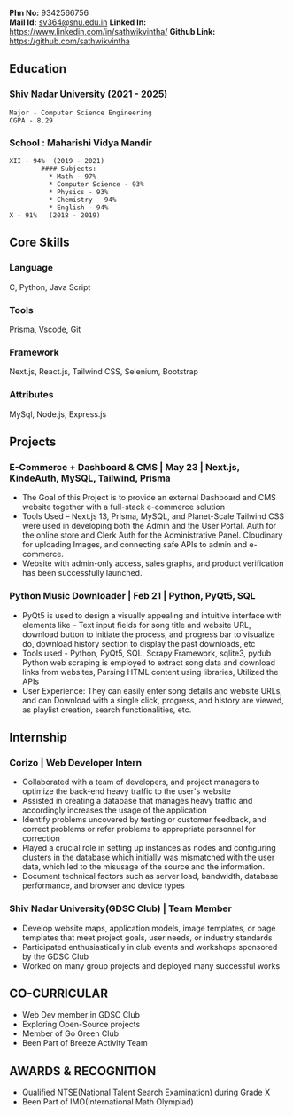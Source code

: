 **Phn No:** 9342566756    
**Mail Id:** sv364@snu.edu.in
**Linked In:** https://www.linkedin.com/in/sathwikvintha/ 
**Github Link:** https://github.com/sathwikvintha


## Education
### Shiv Nadar University (2021 - 2025)
```
Major - Computer Science Engineering
CGPA - 8.29
```
### School : Maharishi Vidya Mandir 
```
XII - 94%  (2019 - 2021)
        #### Subjects:
          * Math - 97%
          * Computer Science - 93%
          * Physics - 93%
          * Chemistry - 94%
          * English - 94%
X - 91%   (2018 - 2019)
```
## Core Skills
### Language
C, Python, Java Script
### Tools
Prisma, Vscode, Git
### Framework
Next.js, React.js, Tailwind CSS, Selenium, Bootstrap
### Attributes
MySql, Node.js, Express.js

## Projects
### E-Commerce + Dashboard & CMS | May 23 | Next.js, KindeAuth, MySQL, Tailwind, Prisma
+ The Goal of this Project is to provide an external Dashboard and CMS website together with a full-stack e-commerce solution
+ Tools Used – Next.js 13, Prisma, MySQL, and Planet-Scale Tailwind CSS were used in developing both
the Admin and the User Portal. Auth for the online store and Clerk Auth for the Administrative Panel.
Cloudinary for uploading Images, and connecting safe APIs to admin and e-commerce.
+ Website with admin-only access, sales graphs, and product verification has been successfully
launched.

### Python Music Downloader | Feb 21 | Python, PyQt5, SQL
+ PyQt5 is used to design a visually appealing and intuitive interface with elements like – Text input
fields for song title and website URL, download button to initiate the process, and progress bar to
visualize do, download history section to display the past downloads, etc
+ Tools used - Python, PyQt5, SQL, Scrapy Framework, sqlite3, pydub
Python web scraping is employed to extract song data and download links from websites, Parsing
HTML content using libraries, Utilized the APIs 
+ User Experience: They can easily enter song details and website URLs, and can Download with a single
click, progress, and history are viewed, as playlist creation, search functionalities, etc.


## Internship
### Corizo | Web Developer Intern 
+ Collaborated with a team of developers, and project managers to optimize the back-end heavy
traffic to the user's website 
+ Assisted in creating a database that manages heavy traffic and accordingly increases the usage of
the application
+ Identify problems uncovered by testing or customer feedback, and correct problems or refer
problems to appropriate personnel for correction
+  Played a crucial role in setting up instances as nodes and configuring clusters in the database which
initially was mismatched with the user data, which led to the misusage of the source and the
information.
+ Document technical factors such as server load, bandwidth, database performance, and browser
and device types

### Shiv Nadar University(GDSC Club) | Team Member
+ Develop website maps, application models, image templates, or page templates that meet
project goals, user needs, or industry standards
+ Participated enthusiastically in club events and workshops sponsored by the GDSC Club
+ Worked on many group projects and deployed many successful works


## CO-CURRICULAR
+ Web Dev member in GDSC Club
+ Exploring Open-Source projects
+ Member of Go Green Club
+ Been Part of Breeze Activity Team

## AWARDS & RECOGNITION
+ Qualified NTSE(National Talent Search Examination) during Grade X
+ Been Part of IMO(International Math Olympiad)







